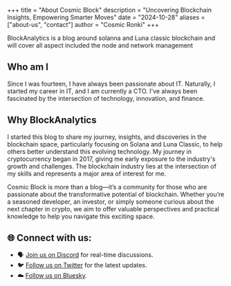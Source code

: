 +++
title = "About Cosmic Block"
description = "Uncovering Blockchain Insights, Empowering Smarter Moves"
date = "2024-10-28"
aliases = ["about-us", "contact"]
author = "Cosmic Ronki"
+++

BlockAnalytics is a blog around solanna and Luna classic blockchain and will cover all aspect included the node and network management

## Who am I
Since I was fourteen, I have always been passionate about IT. Naturally, I started my career in IT, and I am currently a CTO. I've always been fascinated by the intersection of technology, innovation, and finance. 
## Why BlockAnalytics
I started this blog to share my journey, insights, and discoveries in the blockchain space, particularly focusing on Solana and Luna Classic, to help others better understand this evolving technology. My journey in cryptocurrency began in 2017, giving me early exposure to the industry's growth and challenges. The blockchain industry lies at the intersection of my skills and represents a major area of interest for me.

Cosmic Block is more than a blog—it’s a community for those who are passionate about the transformative potential of blockchain. Whether you’re a seasoned developer, an investor, or simply someone curious about the next chapter in crypto, we aim to offer valuable perspectives and practical knowledge to help you navigate this exciting space.

## 🌐 Connect with us:

- 🗣️ [Join us on Discord](https://discord.com/invite/yourserver) for real-time discussions.
- 🐦 [Follow us on Twitter](https://twitter.com/yourprofile) for the latest updates.
- ☁️ [Follow us on Bluesky](https://bsky.app/yourprofile).
